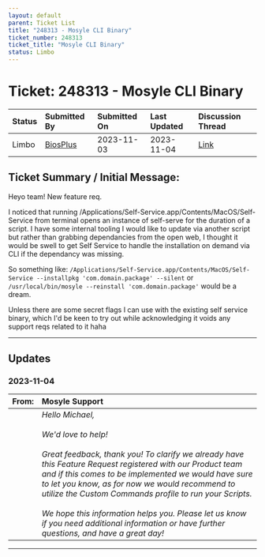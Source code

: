 ```yaml
---
layout: default
parent: Ticket List
title: "248313 - Mosyle CLI Binary"
ticket_number: 248313
ticket_title: "Mosyle CLI Binary"
status: Limbo
---
```


# Ticket: 248313 - Mosyle CLI Binary
  
| Status | Submitted By | Submitted On | Last Updated | Discussion Thread |
|:---|:---|:---|:---|:---|
| Limbo | [BiosPlus](https://github.com/BiosPlus) | 2023-11-03 | 2023-11-04 | [Link]() |

## Ticket Summary / Initial Message:

Heyo team! New feature req.

I noticed that running /Applications/Self-Service.app/Contents/MacOS/Self-Service from terminal opens an instance of self-serve for the duration of a script.
I have some internal tooling I would like to update via another script but rather than grabbing dependancies from the open web, I thought it would be swell to get Self Service to handle the installation on demand via CLI if the dependancy was missing.

So something like: `/Applications/Self-Service.app/Contents/MacOS/Self-Service --installpkg 'com.domain.package' --silent` or `/usr/local/bin/mosyle --reinstall 'com.domain.package'` would be a dream.

Unless there are some secret flags I can use with the existing self service binary, which I'd be keen to try out while acknowledging it voids any support reqs related to it haha

---

## Updates

<!-- 
Please do descending order for recency, oldest -> most recent
Replace line breaks with <br><br> tags

Quick template:
### Date YYYY-MM-DD

|From: | Mosyle Support |
|:---|:---|
|| *Paragraph 1<br><br>Paragraph 2<br><br>Paragraph 3<br><br>.* |

-->

### 2023-11-04

| From: | Mosyle Support |
|:---|:---|
|| *Hello Michael,<br><br>We'd love to help!<br><br>Great feedback, thank you! To clarify we already have this Feature Request registered with our Product team and if this comes to be implemented we would have sure to let you know, as for now we would recommend to utilize the Custom Commands profile to run your Scripts.<br><br>We hope this information helps you. Please let us know if you need additional information or have further questions, and have a great day!* |

---